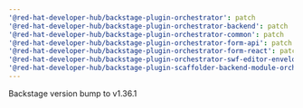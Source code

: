 ```yaml
---
'@red-hat-developer-hub/backstage-plugin-orchestrator': patch
'@red-hat-developer-hub/backstage-plugin-orchestrator-backend': patch
'@red-hat-developer-hub/backstage-plugin-orchestrator-common': patch
'@red-hat-developer-hub/backstage-plugin-orchestrator-form-api': patch
'@red-hat-developer-hub/backstage-plugin-orchestrator-form-react': patch
'@red-hat-developer-hub/backstage-plugin-orchestrator-swf-editor-envelope': patch
'@red-hat-developer-hub/backstage-plugin-scaffolder-backend-module-orchestrator': patch
---
```


Backstage version bump to v1.36.1

